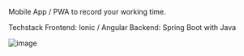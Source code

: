 Mobile App / PWA to record your working time.

Techstack
    Frontend:
    Ionic / Angular
    Backend:
    Spring Boot with Java

![image](https://github.com/lschwend/time-recording/assets/50238981/73929608-f456-457f-b213-9f19d68483b1)
